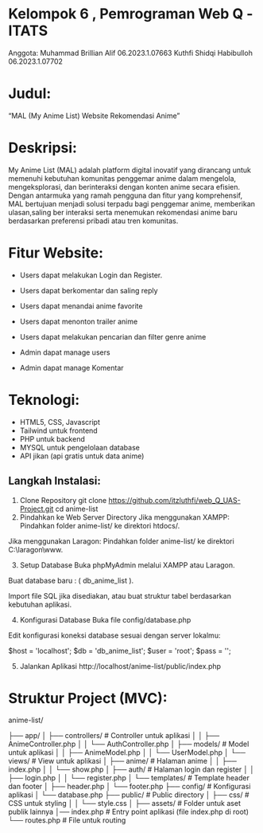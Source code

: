 # Kelompok 6 , Pemrograman Web Q -ITATS

Anggota:
Muhammad Brillian Alif 06.2023.1.07663
Kuthfi Shidqi Habibulloh 06.2023.1.07702

# Judul:

“MAL (My Anime List) Website Rekomendasi Anime”

# Deskripsi:

My Anime List (MAL) adalah platform digital inovatif yang dirancang untuk memenuhi kebutuhan komunitas penggemar anime dalam mengelola, mengeksplorasi, dan berinteraksi dengan konten anime secara efisien. Dengan antarmuka yang ramah pengguna dan fitur yang komprehensif, MAL bertujuan menjadi solusi terpadu bagi penggemar anime, memberikan ulasan,saling ber interaksi serta menemukan rekomendasi anime baru berdasarkan preferensi pribadi atau tren komunitas.

# Fitur Website:

- Users dapat melakukan Login dan Register.
- Users dapat berkomentar dan saling reply
- Users dapat menandai anime favorite
- Users dapat menonton trailer anime
- Users dapat melakukan pencarian dan filter genre anime

- Admin dapat manage users
- Admin dapat manage Komentar

# Teknologi:

- HTML5, CSS, Javascript
- Tailwind untuk frontend
- PHP untuk backend
- MYSQL untuk pengelolaan database
- API jikan (api gratis untuk data anime)

## Langkah Instalasi:

1. Clone Repository
   git clone https://github.com/itzluthfi/web_Q_UAS-Project.git
   cd anime-list
2. Pindahkan ke Web Server Directory
   Jika menggunakan XAMPP:
   Pindahkan folder anime-list/ ke direktori htdocs/.

Jika menggunakan Laragon:
Pindahkan folder anime-list/ ke direktori C:\laragon\www\.

3. Setup Database
   Buka phpMyAdmin melalui XAMPP atau Laragon.

Buat database baru : ( db_anime_list ).

Import file SQL jika disediakan, atau buat struktur tabel berdasarkan kebutuhan aplikasi.

4. Konfigurasi Database
   Buka file config/database.php

Edit konfigurasi koneksi database sesuai dengan server lokalmu:

$host = 'localhost';
$db = 'db_anime_list';
$user = 'root';
$pass = '';

5. Jalankan Aplikasi
   http://localhost/anime-list/public/index.php

# Struktur Project (MVC):

anime-list/

├── app/
│ ├── controllers/ # Controller untuk aplikasi
│ │ ├── AnimeController.php
│ │ └── AuthController.php
│ ├── models/ # Model untuk aplikasi
│ │ ├── AnimeModel.php
│ │ └── UserModel.php
│ └── views/ # View untuk aplikasi
│ ├── anime/ # Halaman anime
│ │ ├── index.php
│ │ └── show.php
│ ├── auth/ # Halaman login dan register
│ │ ├── login.php
│ │ └── register.php
│ └── templates/ # Template header dan footer
│ ├── header.php
│ └── footer.php
├── config/ # Konfigurasi aplikasi
│ └── database.php
├── public/ # Public directory
│ ├── css/ # CSS untuk styling
│ │ └── style.css
│ ├── assets/ # Folder untuk aset publik lainnya
│── index.php # Entry point aplikasi (file index.php di root)
└── routes.php # File untuk routing
